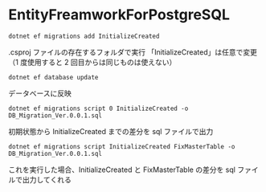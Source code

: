 # EntityFreamworkForPostgreSQL

```
dotnet ef migrations add InitializeCreated
```

.csproj ファイルの存在するフォルダで実行
「InitializeCreated」は任意で変更（1 度使用すると 2 回目からは同じものは使えない）

```
dotnet ef database update
```

データベースに反映

```
dotnet ef migrations script 0 InitializeCreated -o DB_Migration_Ver.0.0.1.sql
```

初期状態から InitializeCreated までの差分を sql ファイルで出力

```
dotnet ef migrations script InitializeCreated FixMasterTable -o DB_Migration_Ver.0.0.1.sql
```

これを実行した場合、InitializeCreated と FixMasterTable の差分を sql ファイルで出力してくれる
